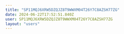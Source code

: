```yaml
---
title: "SP11MQJ6XRW5DZQJZ8T9WWXM04T26Y7C8AZSH77ZG"
date: 2024-06-22T17:52:51.840Z
user: SP11MQJ6XRW5DZQJZ8T9WWXM04T26Y7C8AZSH77ZG
layout: "users"
---
```

    